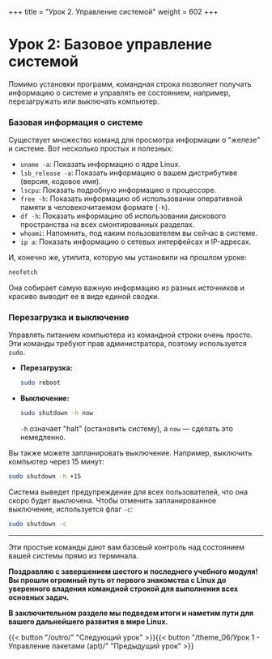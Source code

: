 +++
title = "Урок 2. Управление системой"
weight = 602
+++
# Урок 2: Базовое управление системой

Помимо установки программ, командная строка позволяет получать информацию о системе и управлять ее состоянием, например, перезагружать или выключать компьютер.

### Базовая информация о системе

Существует множество команд для просмотра информации о "железе" и системе. Вот несколько простых и полезных:

*   `uname -a`: Показать информацию о ядре Linux.
*   `lsb_release -a`: Показать информацию о вашем дистрибутиве (версия, кодовое имя).
*   `lscpu`: Показать подробную информацию о процессоре.
*   `free -h`: Показать информацию об использовании оперативной памяти в человекочитаемом формате (`-h`).
*   `df -h`: Показать информацию об использовании дискового пространства на всех смонтированных разделах.
*   `whoami`: Напомнить, под каким пользователем вы сейчас в системе.
*   `ip a`: Показать информацию о сетевых интерфейсах и IP-адресах.

И, конечно же, утилита, которую мы установили на прошлом уроке:
```bash
neofetch
```
Она собирает самую важную информацию из разных источников и красиво выводит ее в виде единой сводки.

### Перезагрузка и выключение

Управлять питанием компьютера из командной строки очень просто. Эти команды требуют прав администратора, поэтому используется `sudo`.

*   **Перезагрузка:**
    ```bash
    sudo reboot
    ```
*   **Выключение:**
    ```bash
    sudo shutdown -h now
    ```
    `-h` означает "halt" (остановить систему), а `now` — сделать это немедленно.

Вы также можете запланировать выключение. Например, выключить компьютер через 15 минут:
```bash
sudo shutdown -h +15
```
Система выведет предупреждение для всех пользователей, что она скоро будет выключена. Чтобы отменить запланированное выключение, используется флаг `-c`:
```bash
sudo shutdown -c
```

---
Эти простые команды дают вам базовый контроль над состоянием вашей системы прямо из терминала.

**Поздравляю с завершением шестого и последнего учебного модуля! Вы прошли огромный путь от первого знакомства с Linux до уверенного владения командной строкой для выполнения всех основных задач.**

**В заключительном разделе мы подведем итоги и наметим пути для вашего дальнейшего развития в мире Linux.**

{{< button "/outro/" "Следующий урок" >}}{{< button "/theme_06/Урок 1 - Управление пакетами (apt)/" "Предыдущий урок" >}}
